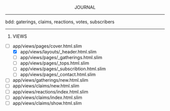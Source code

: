 <p align="center">JOURNAL</p>

-------------------
bdd: gaterings, claims, reactions, votes, subscribers

------------------
1. VIEWS
- [ ] app/views/pages/cover.html.slim
  - [x] app/views/layouts/\_header.html.slim
  - [ ] app/views/pages/\_gatherings.html.slim
  - [ ] app/views/pages/\_tops.html.slim
  - [ ] app/views/pages/\_subscribtion.html.slim
  - [ ] app/views/pages/\_contact.html.slim
- [ ] app/views/gatherings/new.html.slim
- [ ] app/views/claims/new.html.slim
- [ ] app/views/reactions/index.html.slim
- [ ] app/views/claims/index.html.slim
- [ ] app/views/claims/show.html.slim
